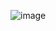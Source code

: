 ![image](https://github.com/Rohitashsingh89/Resources/assets/93479842/24b4aca9-a750-40b0-bf1b-93907b38c16e)
